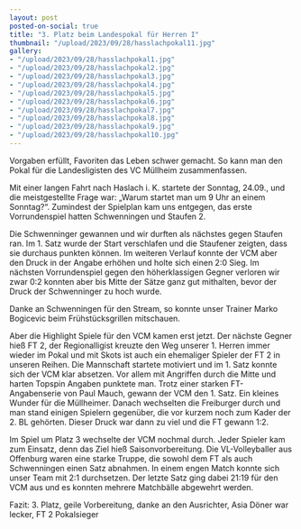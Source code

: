 ```yaml
---
layout: post
posted-on-social: true
title: "3. Platz beim Landespokal für Herren I"
thumbnail: "/upload/2023/09/28/hasslachpokal11.jpg"
gallery:
- "/upload/2023/09/28/hasslachpokal1.jpg"
- "/upload/2023/09/28/hasslachpokal2.jpg"
- "/upload/2023/09/28/hasslachpokal3.jpg"
- "/upload/2023/09/28/hasslachpokal4.jpg"
- "/upload/2023/09/28/hasslachpokal5.jpg"
- "/upload/2023/09/28/hasslachpokal6.jpg"
- "/upload/2023/09/28/hasslachpokal7.jpg"
- "/upload/2023/09/28/hasslachpokal8.jpg"
- "/upload/2023/09/28/hasslachpokal9.jpg"
- "/upload/2023/09/28/hasslachpokal10.jpg"
---
```


Vorgaben erfüllt, Favoriten das Leben schwer gemacht. So kann man den Pokal für die Landesligisten des VC Müllheim zusammenfassen. 

Mit einer langen Fahrt nach Haslach i. K. startete der Sonntag, 24.09., und die meistgestellte Frage war: „Warum startet man um 9 Uhr an einem Sonntag?“. Zumindest der Spielplan kam uns entgegen, das erste Vorrundenspiel hatten Schwenningen und Staufen 2.

Die Schwenninger gewannen und wir durften als nächstes gegen Staufen ran. Im 1. Satz wurde der Start verschlafen und die Staufener zeigten, dass sie durchaus punkten können. Im weiteren Verlauf konnte der VCM aber den Druck in der Angabe erhöhen und holte sich einen 2:0 Sieg. Im nächsten Vorrundenspiel gegen den höherklassigen Gegner verloren wir zwar 0:2 konnten aber bis Mitte der Sätze ganz gut mithalten, bevor der Druck der Schwenninger zu hoch wurde. 

Danke an Schwenningen für den Stream, so konnte unser Trainer Marko Bogicevic beim Frühstücksgrillen mitschauen. 

Aber die Highlight Spiele für den VCM kamen erst jetzt. Der nächste Gegner hieß FT 2, der Regionalligist kreuzte den Weg unserer 1. Herren immer wieder im Pokal und mit Skots ist auch ein ehemaliger Spieler der FT 2 in unseren Reihen. Die Mannschaft startete motiviert und im 1. Satz konnte sich der VCM klar absetzen. Vor allem mit Angriffen durch die Mitte und harten Topspin Angaben punktete man. Trotz einer starken FT-Angabenserie von Paul Mauch, gewann der VCM den 1. Satz. Ein kleines Wunder für die Müllheimer. Danach wechselten die Freiburger durch und man stand einigen Spielern gegenüber, die vor kurzem noch zum Kader der 2. BL gehörten. Dieser Druck war dann zu viel und die FT gewann 1:2.

Im Spiel um Platz 3 wechselte der VCM nochmal durch. Jeder Spieler kam zum Einsatz, denn das Ziel hieß Saisonvorbereitung. Die VL-Volleyballer aus Offenburg waren eine starke Truppe, die sowohl dem FT als auch Schwenningen einen Satz abnahmen. In einem engen Match konnte sich unser Team mit 2:1 durchsetzen. Der letzte Satz ging dabei 21:19 für den VCM aus und es konnten mehrere Matchbälle abgewehrt werden.

Fazit: 3. Platz, geile Vorbereitung, danke an den Ausrichter, Asia Döner war lecker, FT 2 Pokalsieger
